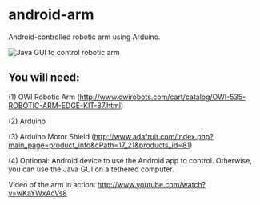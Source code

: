# android-arm
Android-controlled robotic arm using Arduino.

![Java GUI to control robotic arm](http://i.imgur.com/ADhcixr.png)

## You will need:
(1) OWI Robotic Arm (http://www.owirobots.com/cart/catalog/OWI-535-ROBOTIC-ARM-EDGE-KIT-87.html)

(2) Arduino

(3) Arduino Motor Shield (http://www.adafruit.com/index.php?main_page=product_info&cPath=17_21&products_id=81)

(4) Optional: Android device to use the Android app to control. Otherwise, you can use the Java GUI on a tethered computer.

Video of the arm in action: http://www.youtube.com/watch?v=wKaYWxAcVs8 
